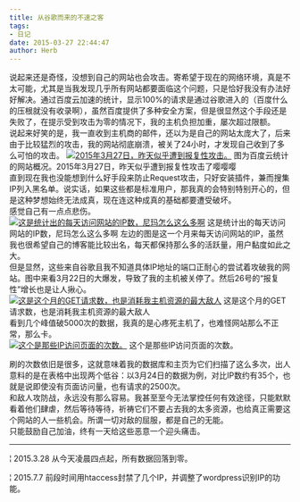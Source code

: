 ```yaml
---
title: 从谷歌而来的不速之客
tags:
- 日记
date: 2015-03-27 22:44:47
author: Herb
---
```


说起来还是奇怪，没想到自己的网站也会攻击。寄希望于现在的网络环境，真是不太可能，尤其是当我发现几乎所有网站都要面临这个问题，只是恰好我没有办法好好解决。通过百度云加速的统计，显示100%的请求是通过谷歌进入的（百度什么的压根就没有收录啊），虽然百度提供了多种安全方案，但是很显然这个手段还是失败了，在提示受到攻击为零的情况下，我的主机负担加重，屡次超过限额。
<br />
说起来好笑的是，我一直收到主机商的邮件，还以为是自己的网站太庞大了，后来由于比较猛烈的攻击，我的网站彻底崩溃，被关了24小时，才发现自己收到了多么可怕的攻击。
[![2015年3月27日，昨天似乎遭到报复性攻击。](http://hwongbaul.b0.upaiyun.com/wordpress/2015/03/DDos-1.png)](http://hwongbaul.b0.upaiyun.com/wordpress/2015/03/DDos-1.png) 图为百度云统计的网站概况。2015年3月27日，昨天似乎遭到报复性攻击了嘤嘤嘤
<br />
直到现在我也没能想到什么好手段来防止Request攻击，只好安装插件，兼而搜集IP列入黑名单。说实话，如果这些都是标准用户，那我真的会特别特别开心的，但是这种梦想始终无法成真，现在连这种成真的基础都要遭受破坏。
<br />
感觉自己有一点点悲伤。
[![这是统计出的每天访问网站的IP数，尼玛怎么这么多啊](http://hwongbaul.b0.upaiyun.com/wordpress/2015/03/DDos-4-500x214.png)](http://hwongbaul.b0.upaiyun.com/wordpress/2015/03/DDos-4.png) 这是统计出的每天访问网站的IP数，尼玛怎么这么多啊
左边的图是这一个月来每天访问网站的IP，虽然我也很希望自己的博客能比较出名，每天都保持那么多的活跃量，用户黏度如此之大。
<br />
但是显然，这些来自谷歌且我不知道具体IP地址的端口正耐心的尝试着攻破我的网站。图中来看3月22日的大爆发，导致了我的主机被关停了。然后26号的“报复性”增长也是让人揪心。
<br />
[![这是这个月的GET请求数，也是消耗我主机资源的最大敌人](http://hwongbaul.b0.upaiyun.com/wordpress/2015/03/DDos-2-500x219.png)](http://hwongbaul.b0.upaiyun.com/wordpress/2015/03/DDos-2.png) 这是这个月的GET请求数，也是消耗我主机资源的最大敌人
<br />
看到几个峰值破5000次的数据，我真的是心疼死主机了，也难怪网站那么不正常，那么卡。
<br />
[![这个是那些IP访问页面的次数。](http://hwongbaul.b0.upaiyun.com/wordpress/2015/03/DDos-3-500x209.png)](http://hwongbaul.b0.upaiyun.com/wordpress/2015/03/DDos-3.png) 这个是那些IP访问页面的次数。

刷的次数依旧是很多，这就意味着我的数据库和主页为它们扫描了这么多次，出人意料的是在表格中出现两个低谷：以3月24日的数据为例，对比IP数约有35个，也就是说即使没有页面访问量，也有请求的2500次。
<br />
和敌人攻防战，永远没有那么容易。我甚至至今无法掌控任何有效途径，只能默默看着他们肆虐，然后等待等待，祈祷它们不要占去我的太多资源，也给真正需要这个网站的人一些机会。所谓一切对敌的屈服，都是自己的无能。
<br />
只能鼓励自己加油，终有一天给这些恶意一个迎头痛击。
<br />
* * *
¦ 2015.3.28 从今天凌晨四点起，所有数据回落到零。

¦ 2015.7.7 前段时间用htaccess封禁了几个IP，并调整了wordpress识别IP的功能。
